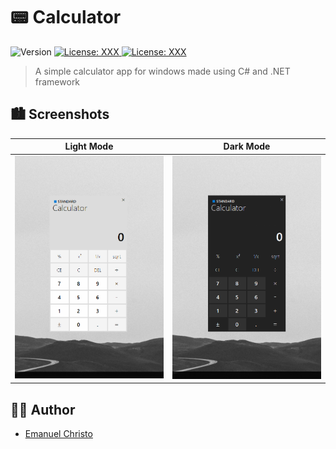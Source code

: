 # 📟 Calculator

<p>
  <img alt="Version" src="https://img.shields.io/badge/version-0.1.0-green.svg?style=for-the-badge" />
  <a href="https://github.com/emanuelchristo" target="_blank">
    <img alt="License: XXX" src="https://img.shields.io/badge/Github-000000?style=for-the-badge&logo=github&logoColor=white" />
  </a>
  <a href="https://instagram.com/emanuel.christo" target="_blank">
    <img alt="License: XXX" src="https://img.shields.io/badge/Instagram-E4405F?style=for-the-badge&logo=instagram&logoColor=white" />
  </a>
</p>

> A simple calculator app for windows made using C# and .NET framework

## 🏙 Screenshots

 Light Mode                                                     | Dark Mode
:--------------------------------------------------------------:|:--------------------------------------------------------------:
![Light Mode](./Calculator/App%20Images/App%20Images%20(1).png) | ![Light Mode](./Calculator/App%20Images/App%20Images%20(2).png)

## 🧑‍💻 Author

- [Emanuel Christo](https://ecris.in)
